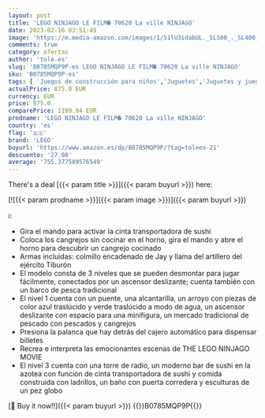 ```yaml
---
layout: post
title: 'LEGO NINJAGO LE FILM� 70620 La ville NINJAGO'
date: 2023-02-16 03:51:45
image: 'https://m.media-amazon.com/images/I/51lU3idabUL._SL500_._SL400_.jpg'
comments: true
category: ofertas
author: 'tole.es'
slug: 'B0785MQP9P-es LEGO NINJAGO LE FILM� 70620 La ville NINJAGO'
sku: 'B0785MQP9P-es'
tags: [ 'Juegos de construcción para niños','Juguetes','Juguetes y juegos','Sets de construcción','lego','🇪🇸', ]
actualPrice: 875.0 EUR
currency: EUR
price: 875.0
comparePrice: 1199.94 EUR
prodname: 'LEGO NINJAGO LE FILM� 70620 La ville NINJAGO'
country: 'es'
flag: '🇪🇸'
brand: 'LEGO'
buyurl: 'https://www.amazon.es/dp/B0785MQP9P/?tag=tolees-21'
descuento: '27.08'
average: '755.377589576549'
---
```


There's a deal [{{< param title >}}]({{< param buyurl >}})  here:

[![{{< param prodname >}}]({{< param image >}})]({{< param buyurl >}})

ℹ️:

- Gira el mando para activar la cinta transportadora de sushi
- Coloca los cangrejos sin cocinar en el horno, gira el mando y abre el horno para descubrir un cangrejo cocinado
- Armas incluidas: colmillo encadenado de Jay y llama del artillero del ejército Tiburón
- El modelo consta de 3 niveles que se pueden desmontar para jugar fácilmente, conectados por un ascensor deslizante; cuenta también con un barco de pesca tradicional
- El nivel 1 cuenta con un puente, una alcantarilla, un arroyo con piezas de color azul traslúcido y verde traslúcido a modo de agua, un ascensor deslizante con espacio para una minifigura, un mercado tradicional de pescado con pescados y cangrejos
- Presiona la palanca que hay detrás del cajero automático para dispensar billetes
- Recrea e interpreta las emocionantes escenas de THE LEGO NINJAGO MOVIE
- El nivel 3 cuenta con una torre de radio, un moderno bar de sushi en la azotea con función de cinta transportadora de sushi y comida construida con ladrillos, un baño con puerta corredera y esculturas de un pez globo

[🛒 Buy it now!!]({{< param buyurl >}})
{{<world>}}B0785MQP9P{{</world>}}
